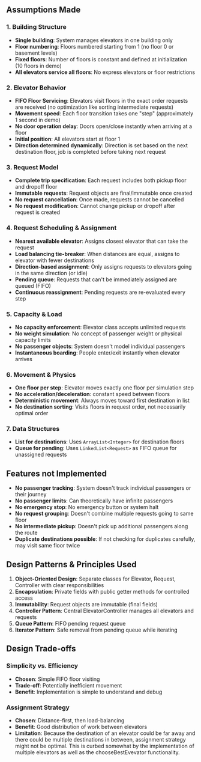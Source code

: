 ## Assumptions Made

### 1. Building Structure
- **Single building**: System manages elevators in one building only
- **Floor numbering**: Floors numbered starting from 1 (no floor 0 or basement levels)
- **Fixed floors**: Number of floors is constant and defined at initialization (10 floors in demo)
- **All elevators service all floors**: No express elevators or floor restrictions

### 2. Elevator Behavior
- **FIFO Floor Servicing**: Elevators visit floors in the exact order requests are received (no optimization like sorting intermediate requests)
- **Movement speed**: Each floor transition takes one "step" (approximately 1 second in demo)
- **No door operation delay**: Doors open/close instantly when arriving at a floor
- **Initial position**: All elevators start at floor 1
- **Direction determined dynamically**: Direction is set based on the next destination floor, job is completed before taking next request

### 3. Request Model
- **Complete trip specification**: Each request includes both pickup floor and  dropoff floor
- **Immutable requests**: Request objects are final/immutable once created
- **No request cancellation**: Once made, requests cannot be cancelled
- **No request modification**: Cannot change pickup or dropoff after request is created

### 4. Request Scheduling & Assignment
- **Nearest available elevator**: Assigns closest elevator that can take the request
- **Load balancing tie-breaker**: When distances are equal, assigns to elevator with fewer destinations
- **Direction-based assignment**: Only assigns requests to elevators going in the same direction (or idle)
- **Pending queue**: Requests that can't be immediately assigned are queued (FIFO)
- **Continuous reassignment**: Pending requests are re-evaluated every step

### 5. Capacity & Load
- **No capacity enforcement**: Elevator class accepts unlimited requests 
- **No weight simulation**: No concept of passenger weight or physical capacity limits
- **No passenger objects**: System doesn't model individual passengers
- **Instantaneous boarding**: People enter/exit instantly when elevator arrives

### 6. Movement & Physics
- **One floor per step**: Elevator moves exactly one floor per simulation step
- **No acceleration/deceleration**: constant speed between floors
- **Deterministic movement**: Always moves toward first destination in list
- **No destination sorting**: Visits floors in request order, not necessarily optimal order

### 7. Data Structures
- **List for destinations**: Uses `ArrayList<Integer>` for destination floors 
- **Queue for pending**: Uses `LinkedList<Request>` as FIFO queue for unassigned requests

## Features not Implemented

- **No passenger tracking**: System doesn't track individual passengers or their journey
- **No passenger limits**: Can theoretically have infinite passengers
- **No emergency stop**: No emergency button or system halt
- **No request grouping**: Doesn't combine multiple requests going to same floor
- **No intermediate pickup**: Doesn't pick up additional passengers along the route
- **Duplicate destinations possible**: If not checking for duplicates carefully, may visit same floor twice

## Design Patterns & Principles Used

1. **Object-Oriented Design**: Separate classes for Elevator, Request, Controller with clear responsibilities
2. **Encapsulation**: Private fields with public getter methods for controlled access
3. **Immutability**: Request objects are immutable (final fields)
4. **Controller Pattern**: Central ElevatorController manages all elevators and requests
5. **Queue Pattern**: FIFO pending request queue
6. **Iterator Pattern**: Safe removal from pending queue while iterating

## Design Trade-offs

### Simplicity vs. Efficiency
- **Chosen**: Simple FIFO floor visiting
- **Trade-off**: Potentially inefficient movement
- **Benefit**: Implementation is simple to understand and debug

### Assignment Strategy
- **Chosen**: Distance-first, then load-balancing
- **Benefit**: Good distribution of work between elevators
- **Limitation**: Because the destination of an elevator could be far away and there could be multiple destinations in between, assignment strategy might not be optimal. This is curbed somewhat by the implementation of multiple elevators as well as the chooseBestEvevator functionality.